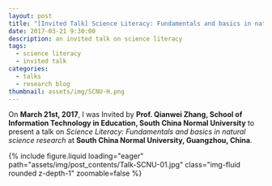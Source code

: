 ```yaml
---
layout: post
title: "[Invited Talk] Science Literacy: Fundamentals and basics in natural science research"
date: 2017-03-21 9:30:00
description: an invited talk on science literacy
tags:
  - science literacy
  - invited talk
categories:
  - talks
  - research blog
thumbnail: assets/img/SCNU-H.png
---
```


On **March 21st, 2017**, I was Invited by **Prof. Qianwei Zhang, School of Information Technology in Education, South China Normal University** to present a talk on _Science Literacy: Fundamentals and basics in natural science research_ at **South China Normal University, Guangzhou, China**.

<div class="row mt-3">
    <div class="col-sm mt-3 mt-md-0">
        {% include figure.liquid loading="eager" path="assets/img/post_contents/Talk-SCNU-01.jpg" class="img-fluid rounded z-depth-1" zoomable=false %}
    </div>
</div>
